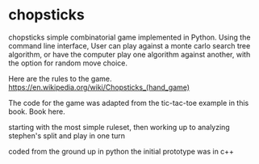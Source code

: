 # chopsticks
chopsticks simple combinatorial game implemented in Python.  Using the command line interface,
User can play against a monte carlo search tree algorithm, or have the computer play one algorithm
against another, with the option for random move choice.

Here are the rules to the game.
https://en.wikipedia.org/wiki/Chopsticks_(hand_game)

The code for the game was adapted from the tic-tac-toe example in this book. Book here.

starting with the most simple ruleset, then working up to analyzing stephen's split and play in one turn

coded from the ground up in python
the initial prototype was in c++
